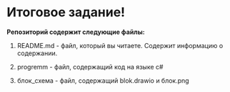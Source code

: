 # Итоговое задание!

**Репозиторий содержит следующие файлы:** 

1. README.md - файл, который вы читаете. Содержит информацию о содержании.

2. progremm - файл, содержащий код на языке с#

3. блок_схема - файл, содержащий blok.drawio и блок.png